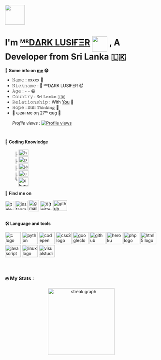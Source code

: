<img align="center" height="65" src="https://camo.githubusercontent.com/8ea6b34dae7d5ef5b905f19569061d55c5afabc78250f200c0ec1bc4bdb8396e/68747470733a2f2f726561646d652d747970696e672d7376672e6865726f6b756170702e636f6d3f73697a653d33302677696474683d353030266c696e65733d48692b54686572652bf09f918b"  />

<h1>I'm <a href="https://t.me/about_darklusifer">ᴹᴿDΔRK LUSIҒΞR</a> <img align="top" src="https://graph.org/file/5fee3073834224789ab9c.png" width="50" style="border-raduce: 50%;"> , A Developer from Sri Lanka 🇱🇰 </h1>

**💬 Some info on [me](https://t.me/about_darklusifer) 😁**
 - 𝙽𝚊𝚖𝚎 : xxxxx 🔻
 - 𝙽𝚒𝚌𝚔𝚗𝚊𝚖𝚎 : 👼 ᴹᴿDΔRҜ LUSIҒΞR 😈
 - 𝙰𝚐𝚎 : - - 😀
 - 𝙲𝚘𝚞𝚗𝚝𝚛𝚢 : 𝕊𝕣𝕚 𝕃𝕒𝕟𝕜𝕒 🇱🇰
 - 𝚁𝚎𝚕𝚊𝚝𝚒𝚘𝚗𝚜𝚑𝚒𝚙 : With [You](tg://settings) 🌿
 - 𝙷𝚘𝚙𝚎 : 𝕊𝕥𝕚𝕝𝕝 𝕋𝕙𝕚𝕟𝕜𝕚𝕟𝕘 🧐
 - 🎂 ωιѕн мє ση 27ᵗʰ αυg 👼<br><br>
*Profile views :* [![Profile views](https://komarev.com/ghpvc/?username=DarkLusifer&label=Profile%20views)](https://github.com/DarkLusifer) 
<br>

**🦢 Coding Knowledge** <br><br>
&nbsp; &nbsp; &nbsp; &nbsp; ├ <img src="https://cdn.jsdelivr.net/gh/devicons/devicon/icons/html5/html5-original.svg" height="20" width="32" alt="html5 logo" /> <br>
&nbsp; &nbsp; &nbsp; &nbsp; ├ <img src="https://cdn.jsdelivr.net/gh/devicons/devicon/icons/python/python-original.svg" height="20" width="32" alt="python logo" /> <br>
&nbsp; &nbsp; &nbsp; &nbsp; ├ <img src="https://cdn.jsdelivr.net/gh/devicons/devicon/icons/javascript/javascript-original.svg" height="20" width="32" alt="javascript logo" /> <br>
&nbsp; &nbsp; &nbsp; &nbsp; ├ <img src="https://cdn.jsdelivr.net/gh/devicons/devicon/icons/css3/css3-original.svg" height="20" width="32" alt="css3 logo" /> <br>
&nbsp; &nbsp; &nbsp; &nbsp; **╰** <img align="top" src="https://cdn.jsdelivr.net/gh/devicons/devicon/icons/php/php-original.svg" height="30" width="33" alt="c logo" /> 
        
**🤗 Find me on**

<a href="https://t.me/itz_darklusiferbot" target="blank"><img align="center" src="https://telegra.ph/file/26d2289b53f2b5f183a49.png" alt="telegram" height="30" width="30" /></a>
<a href="https://instagram.com/itzme_mrdarklusifer" target="blank"><img align="center" src="https://raw.githubusercontent.com/rahuldkjain/github-profile-readme-generator/master/src/images/icons/Social/instagram.svg" alt="instagram" height="30" width="40" /></a>
<a href="https://cybershareofficial@gmail.com" target="blank"><img align="center" src="https://img.icons8.com/color/48/000000/gmail--v2.png" alt="gmail" height="37" width="34" /></a>
<a href="https://twitter.com/itz_DarkLusifer" target="blank"><img align="center" src="https://raw.githubusercontent.com/rahuldkjain/github-profile-readme-generator/master/src/images/icons/Social/twitter.svg" alt="X(twitter)" height="30" width="40" /></a>
<a href="https://github.com/DarkLusifer" target="blank">  <img align="center" src="https://cdn.jsdelivr.net/gh/devicons/devicon/icons/github/github-original.svg" height="35" width="45" alt="github"  />
</a><br><br>
 
**🛠 Language and tools**

<div align="left">
  <img src="https://cdn.jsdelivr.net/gh/devicons/devicon/icons/c/c-original.svg" height="40" width="52" alt="c logo"  />
  <img src="https://cdn.jsdelivr.net/gh/devicons/devicon/icons/python/python-original.svg" height="40" width="52" alt="python logo"  />
  <img src="https://cdn.jsdelivr.net/gh/devicons/devicon/icons/codepen/codepen-plain.svg" height="40" width="52" alt="codepen logo"  />
  <img src="https://cdn.jsdelivr.net/gh/devicons/devicon/icons/css3/css3-original.svg" height="40" width="52" alt="css3 logo"  />
  <img src="https://cdn.jsdelivr.net/gh/devicons/devicon/icons/googlecloud/googlecloud-original.svg" height="40" width="52" alt="googlecloud logo"  />
  <img src="https://cdn.jsdelivr.net/gh/devicons/devicon/icons/github/github-original.svg" height="40" width="52" alt="github logo"  />
  <img src="https://cdn.jsdelivr.net/gh/devicons/devicon/icons/heroku/heroku-original.svg" height="40" width="52" alt="heroku logo"  />
  <img src="https://cdn.jsdelivr.net/gh/devicons/devicon/icons/php/php-original.svg" height="40" width="52" alt="php logo"  />
  <img src="https://cdn.jsdelivr.net/gh/devicons/devicon/icons/html5/html5-original.svg" height="40" width="52" alt="html5 logo"  />
  <img src="https://cdn.jsdelivr.net/gh/devicons/devicon/icons/javascript/javascript-original.svg" height="40" width="52" alt="javascript logo"  />
  <img src="https://cdn.jsdelivr.net/gh/devicons/devicon/icons/linux/linux-original.svg" height="40" width="52" alt="linux logo"  />
  <img src="https://cdn.jsdelivr.net/gh/devicons/devicon/icons/visualstudio/visualstudio-plain.svg" height="40" width="52" alt="visualstudio logo"  />
</div><br><br>

<h3 align="left">🔥   My Stats :</h3>

###

<div align="center">
  <img src="https://streak-stats.demolab.com?user=DarkLusifer&locale=en&mode=daily&theme=dark&hide_border=false&border_radius=5&order=3" height="220" alt="streak graph"  />
</div>

###
